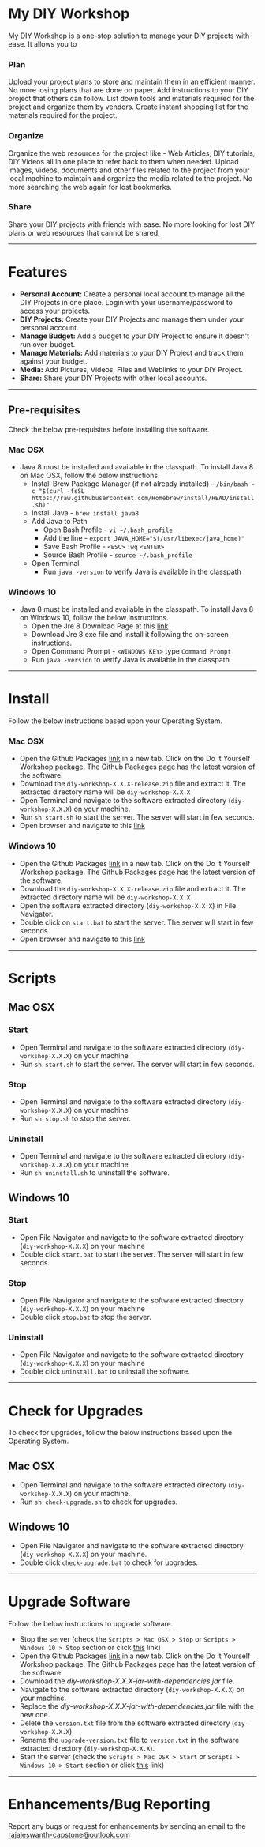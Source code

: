 # My DIY Workshop
My DIY Workshop is a one-stop solution to manage your DIY projects with ease. It allows you to
### Plan
Upload your project plans to store and maintain them in an efficient manner. No more losing plans that are done on paper. Add instructions to your DIY project that others can follow. List down tools and materials required for the project and organize them by vendors. Create instant shopping list for the materials required for the project.
### Organize
Organize the web resources for the project like - Web Articles, DIY tutorials, DIY Videos all in one place to refer back to them when needed.
Upload images, videos, documents and other files related to the project from your local machine to maintain and organize the media related to the project.
No more searching the web again for lost bookmarks.
### Share
Share your DIY projects with friends with ease. No more looking for lost DIY plans or web resources that cannot be shared.

---
# Features
- **Personal Account:** Create a personal local account to manage all the DIY Projects in one place. Login with your username/password to access your projects.
- **DIY Projects:** Create your DIY Projects and manage them under your personal account. 
- **Manage Budget:** Add a budget to your DIY Project to ensure it doesn't run over-budget.
- **Manage Materials:** Add materials to your DIY Project and track them against your budget.
- **Media:** Add Pictures, Videos, Files and Weblinks to your DIY Project.
- **Share:** Share your DIY Projects with other local accounts.

---
## Pre-requisites
Check the below pre-requisites before installing the software.
### Mac OSX
- Java 8 must be installed and available in the classpath. To install Java 8 on Mac OSX, follow the below instructions.
  - Install Brew Package Manager (if not already installed) - ```/bin/bash -c "$(curl -fsSL https://raw.githubusercontent.com/Homebrew/install/HEAD/install.sh)"```
  - Install Java - ```brew install java8```
  - Add Java to Path
    - Open Bash Profile - ```vi ~/.bash_profile```
    - Add the line - ```export JAVA_HOME="$(/usr/libexec/java_home)"```
    - Save Bash Profile - ```<ESC>``` ```:wq``` ```<ENTER>```
    - Source Bash Profile - ```source ~/.bash_profile```
  - Open Terminal
    - Run ```java -version``` to verify Java is available in the classpath
### Windows 10
- Java 8 must be installed and available in the classpath. To install Java 8 on Windows 10, follow the below instructions.
  - Open the Jre 8 Download Page at this [link](https://www.java.com/en/download/)
  - Download Jre 8 exe file and install it following the on-screen instructions.
  - Open Command Prompt - ```<WINDOWS KEY>``` type ```Command Prompt```
  - Run ```java -version``` to verify Java is available in the classpath
---
# Install
Follow the below instructions based upon your Operating System.
### Mac OSX
- Open the Github Packages [link](https://github.com/rajajeswanth-capstone/my-diy-workshop/packages/) in a new tab. Click on the Do It Yourself Workshop package. The Github Packages page has the latest version of the software.
- Download the ```diy-workshop-X.X.X-release.zip``` file and extract it. The extracted directory name will be ```diy-workshop-X.X.X```
- Open Terminal and navigate to the software extracted directory (```diy-workshop-X.X.X```) on your machine.
- Run ```sh start.sh``` to start the server. The server will start in few seconds.
- Open browser and navigate to this [link](http://localhost:8080)
### Windows 10
- Open the Github Packages [link](https://github.com/rajajeswanth-capstone/my-diy-workshop/packages/) in a new tab. Click on the Do It Yourself Workshop package. The Github Packages page has the latest version of the software.
- Download the ```diy-workshop-X.X.X-release.zip``` file and extract it. The extracted directory name will be ```diy-workshop-X.X.X```
- Open the software extracted directory (```diy-workshop-X.X.X```) in File Navigator.
- Double click on ```start.bat``` to start the server. The server will start in few seconds.
- Open browser and navigate to this [link](http://localhost:8080)
---
# Scripts
## Mac OSX
### Start
- Open Terminal and navigate to the software extracted directory (```diy-workshop-X.X.X```) on your machine
- Run ```sh start.sh``` to start the server. The server will start in few seconds.
### Stop
- Open Terminal and navigate to the software extracted directory (```diy-workshop-X.X.X```) on your machine
- Run ```sh stop.sh``` to stop the server.
### Uninstall
- Open Terminal and navigate to the software extracted directory (```diy-workshop-X.X.X```) on your machine
- Run ```sh uninstall.sh``` to uninstall the software.
## Windows 10
### Start
- Open File Navigator and navigate to the software extracted directory (```diy-workshop-X.X.X```) on your machine
- Double click ```start.bat``` to start the server. The server will start in few seconds.
### Stop
- Open File Navigator and navigate to the software extracted directory (```diy-workshop-X.X.X```) on your machine
- Double click ```stop.bat``` to stop the server.
### Uninstall
- Open File Navigator and navigate to the software extracted directory (```diy-workshop-X.X.X```) on your machine
- Double click ```uninstall.bat``` to uninstall the software.
---
# Check for Upgrades
To check for upgrades, follow the below instructions based upon the Operating System.
## Mac OSX
- Open Terminal and navigate to the software extracted directory (```diy-workshop-X.X.X```) on your machine.
- Run ```sh check-upgrade.sh``` to check for upgrades.
## Windows 10
- Open File Navigator and navigate to the software extracted directory (```diy-workshop-X.X.X```) on your machine.
- Double click ```check-upgrade.bat``` to check for upgrades.
---
# Upgrade Software
Follow the below instructions to upgrade software.
- Stop the server (check the ```Scripts > Mac OSX > Stop``` or ```Scripts > Windows 10 > Stop``` section or click [this](https://github.com/rajajeswanth-capstone/my-diy-workshop#scripts) link)
- Open the Github Packages [link](https://github.com/rajajeswanth-capstone/my-diy-workshop/packages/) in a new tab. Click on the Do It Yourself Workshop package. The Github Packages page has the latest version of the software.
- Download the *diy-workshop-X.X.X-jar-with-dependencies.jar* file.
- Navigate to the software extracted directory (```diy-workshop-X.X.X```) on your machine.
- Replace the *diy-workshop-X.X.X-jar-with-dependencies.jar* file with the new one.
- Delete the ```version.txt``` file from the software extracted directory (```diy-workshop-X.X.X```).
- Rename the ```upgrade-version.txt``` file to ```version.txt``` in the software extracted directory (```diy-workshop-X.X.X```).
- Start the server (check the ```Scripts > Mac OSX > Start``` or ```Scripts > Windows 10 > Start``` section or click [this](https://github.com/rajajeswanth-capstone/my-diy-workshop#scripts) link)
---
# Enhancements/Bug Reporting
Report any bugs or request for enhancements by sending an email to the rajajeswanth-capstone@outlook.com


 